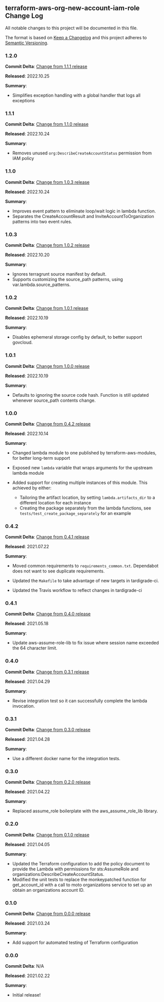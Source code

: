 ## terraform-aws-org-new-account-iam-role Change Log

All notable changes to this project will be documented in this file.

The format is based on [Keep a Changelog](http://keepachangelog.com/) and this project adheres to [Semantic Versioning](http://semver.org/).

### 1.2.0

**Commit Delta**: [Change from 1.1.1 release](https://github.com/plus3it/terraform-aws-org-new-account-trust-policy/compare/1.1.1...1.2.0)

**Released**: 2022.10.25

**Summary**:

*   Simplifies exception handling with a global handler that logs all exceptions

### 1.1.1

**Commit Delta**: [Change from 1.1.0 release](https://github.com/plus3it/terraform-aws-org-new-account-trust-policy/compare/1.1.0...1.1.1)

**Released**: 2022.10.24

**Summary**:

*   Removes unused `org:DescribeCreateAccountStatus` permission from IAM policy

### 1.1.0

**Commit Delta**: [Change from 1.0.3 release](https://github.com/plus3it/terraform-aws-org-new-account-trust-policy/compare/1.0.3...1.1.0)

**Released**: 2022.10.24

**Summary**:

*   Improves event pattern to eliminate loop/wait logic in lambda function.
*   Separates the CreateAccountResult and InviteAccountToOrganization patterns into two event rules.

### 1.0.3

**Commit Delta**: [Change from 1.0.2 release](https://github.com/plus3it/terraform-aws-org-new-account-trust-policy/compare/1.0.2...1.0.3)

**Released**: 2022.10.20

**Summary**:

*   Ignores terragrunt source manifest by default.
*   Supports customizing the source_path patterns, using var.lambda.source_patterns.

### 1.0.2

**Commit Delta**: [Change from 1.0.1 release](https://github.com/plus3it/terraform-aws-org-new-account-trust-policy/compare/1.0.1...1.0.2)

**Released**: 2022.10.19

**Summary**:

*   Disables ephemeral storage config by default, to better support govcloud.

### 1.0.1

**Commit Delta**: [Change from 1.0.0 release](https://github.com/plus3it/terraform-aws-org-new-account-trust-policy/compare/1.0.0...1.0.1)

**Released**: 2022.10.19

**Summary**:

*   Defaults to ignoring the source code hash. Function is still updated whenever source_path contents change.

### 1.0.0

**Commit Delta**: [Change from 0.4.2 release](https://github.com/plus3it/terraform-aws-org-new-account-trust-policy/compare/0.4.2...1.0.0)

**Released**: 2022.10.14

**Summary**:

*   Changed lambda module to one published by terraform-aws-modules, for better long-term support

*   Exposed new `lambda` variable that wraps arguments for the upstream lambda module

*   Added support for creating multiple instances of this module. This achieved by either:
    *   Tailoring the artifact location, by setting `lambda.artifacts_dir` to a different location for each instance
    *   Creating the package separately from the lambda functions, see `tests/test_create_package_separately` for an example

### 0.4.2

**Commit Delta**: [Change from 0.4.1 release](https://github.com/plus3it/terraform-aws-org-new-account-trust-policy/compare/0.4.1...0.4.2)

**Released**: 2021.07.22

**Summary**:

*   Moved common requirements to `requirements_common.txt`.  Dependabot
    does not want to see duplicate requirements.

*   Updated the `Makefile` to take advantage of new targets in tardigrade-ci.

*   Updated the Travis workflow to reflect changes in tardigrade-ci

### 0.4.1

**Commit Delta**: [Change from 0.4.0 release](https://github.com/plus3it/terraform-aws-org-new-account-trust-policy/compare/0.4.0...0.4.1)

**Released**: 2021.05.18

**Summary**:

*   Update aws-assume-role-lib to fix issue where session name exceeded the 64
    character limit.

### 0.4.0

**Commit Delta**: [Change from 0.3.1 release](https://github.com/plus3it/terraform-aws-org-new-account-iam-role/compare/0.3.1...0.4.0)

**Released**: 2021.04.29

**Summary**:

*   Revise integration test so it can successfully complete the lambda
    invocation.

### 0.3.1

**Commit Delta**: [Change from 0.3.0 release](https://github.com/plus3it/terraform-aws-org-new-account-iam-role/compare/0.3.0...0.3.1)

**Released**: 2021.04.28

**Summary**:

*   Use a different docker name for the integration tests.

### 0.3.0

**Commit Delta**: [Change from 0.2.0 release](https://github.com/plus3it/terraform-aws-org-new-account-iam-role/compare/0.2.0...0.3.0)

**Released**: 2021.04.22

**Summary**:

*   Replaced assume_role boilerplate with the aws_assume_role_lib library.

### 0.2.0

**Commit Delta**: [Change from 0.1.0 release](https://github.com/plus3it/terraform-aws-org-new-account-iam-role/compare/0.1.0...0.2.0)

**Released**: 2021.04.05

**Summary**:

*   Updated the Terraform configuration to add the policy document to 
    provide the Lambda with permissions for sts:AssumeRole and 
    organizations:DescribeCreateAccountStatus.
*   Modified the unit tests to replace the monkeypatched function for
    get_account_id with a call to moto organizations service to set up an 
    obtain an organizations account ID.

### 0.1.0

**Commit Delta**: [Change from 0.0.0 release](https://github.com/plus3it/terraform-aws-org-new-account-iam-role/compare/0.0.0...0.1.0)

**Released**: 2021.03.24

**Summary**:

*   Add support for automated testing of Terraform configuration

### 0.0.0

**Commit Delta**: N/A

**Released**: 2021.02.22

**Summary**:

*   Initial release!
